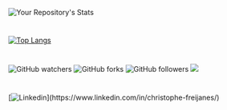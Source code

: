 ![Your Repository's Stats](https://github-readme-stats.vercel.app/api?username=christophe-freijanes&show_icons=true&theme=dark)
#
[![Top Langs](https://github-readme-stats.vercel.app/api/top-langs/?username=christophe-freijanes&layout=compact&theme=dark)](https://github.com/christophe-freijanes/christophe-freijanes)
#
![GitHub watchers](https://img.shields.io/github/watchers/christophe-freijanes/christophe-freijanes?color=brightgreen&style=flat-square) 
![GitHub forks](https://img.shields.io/github/forks/christophe-freijanes/christophe-freijanes?color=blue&style=flat-square) 
![GitHub followers](https://img.shields.io/github/followers/christophe-freijanes?color=red&style=flat-square)
![](https://komarev.com/ghpvc/?username=christophe-freijanes&color=blueviolet&style=flat-square)
#
[![Linkedin](https://img.shields.io/badge/linkedin-%230077B5.svg?&style=for-the-badge&logo=linkedin&logoColor=white"target="_blank")](https://www.linkedin.com/in/christophe-freijanes/)
